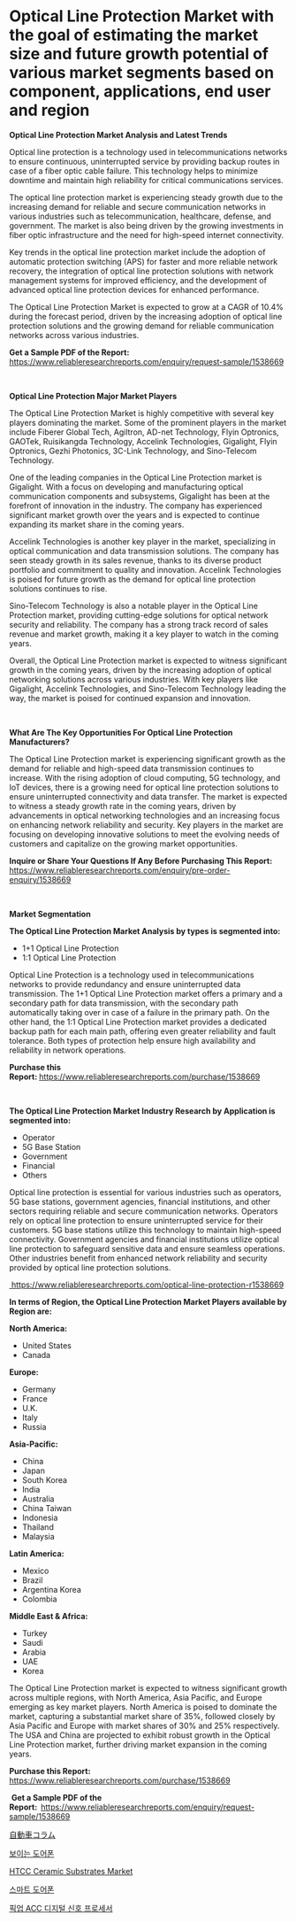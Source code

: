 <p><h1>Optical Line Protection Market with the goal of estimating the market size and future growth potential of various market segments based on component, applications, end user and region</h1></p><p><strong>Optical Line Protection Market Analysis and Latest Trends</strong></p>
<p><p>Optical line protection is a technology used in telecommunications networks to ensure continuous, uninterrupted service by providing backup routes in case of a fiber optic cable failure. This technology helps to minimize downtime and maintain high reliability for critical communications services.</p><p>The optical line protection market is experiencing steady growth due to the increasing demand for reliable and secure communication networks in various industries such as telecommunication, healthcare, defense, and government. The market is also being driven by the growing investments in fiber optic infrastructure and the need for high-speed internet connectivity.</p><p>Key trends in the optical line protection market include the adoption of automatic protection switching (APS) for faster and more reliable network recovery, the integration of optical line protection solutions with network management systems for improved efficiency, and the development of advanced optical line protection devices for enhanced performance.</p><p>The Optical Line Protection Market is expected to grow at a CAGR of 10.4% during the forecast period, driven by the increasing adoption of optical line protection solutions and the growing demand for reliable communication networks across various industries.</p></p>
<p><strong>Get a Sample PDF of the Report:&nbsp;</strong> <a href="https://www.reliableresearchreports.com/enquiry/request-sample/1538669">https://www.reliableresearchreports.com/enquiry/request-sample/1538669</a></p>
<p>&nbsp;</p>
<p><strong>Optical Line Protection Major Market Players</strong></p>
<p><p>The Optical Line Protection Market is highly competitive with several key players dominating the market. Some of the prominent players in the market include Fiberer Global Tech, Agiltron, AD-net Technology, Flyin Optronics, GAOTek, Ruisikangda Technology, Accelink Technologies, Gigalight, Flyin Optronics, Gezhi Photonics, 3C-Link Technology, and Sino-Telecom Technology.</p><p>One of the leading companies in the Optical Line Protection market is Gigalight. With a focus on developing and manufacturing optical communication components and subsystems, Gigalight has been at the forefront of innovation in the industry. The company has experienced significant market growth over the years and is expected to continue expanding its market share in the coming years.</p><p>Accelink Technologies is another key player in the market, specializing in optical communication and data transmission solutions. The company has seen steady growth in its sales revenue, thanks to its diverse product portfolio and commitment to quality and innovation. Accelink Technologies is poised for future growth as the demand for optical line protection solutions continues to rise.</p><p>Sino-Telecom Technology is also a notable player in the Optical Line Protection market, providing cutting-edge solutions for optical network security and reliability. The company has a strong track record of sales revenue and market growth, making it a key player to watch in the coming years.</p><p>Overall, the Optical Line Protection market is expected to witness significant growth in the coming years, driven by the increasing adoption of optical networking solutions across various industries. With key players like Gigalight, Accelink Technologies, and Sino-Telecom Technology leading the way, the market is poised for continued expansion and innovation.</p></p>
<p>&nbsp;</p>
<p><strong>What Are The Key Opportunities For Optical Line Protection Manufacturers?</strong></p>
<p><p>The Optical Line Protection market is experiencing significant growth as the demand for reliable and high-speed data transmission continues to increase. With the rising adoption of cloud computing, 5G technology, and IoT devices, there is a growing need for optical line protection solutions to ensure uninterrupted connectivity and data transfer. The market is expected to witness a steady growth rate in the coming years, driven by advancements in optical networking technologies and an increasing focus on enhancing network reliability and security. Key players in the market are focusing on developing innovative solutions to meet the evolving needs of customers and capitalize on the growing market opportunities.</p></p>
<p><strong>Inquire or Share Your Questions If Any Before Purchasing This Report:</strong> <a href="https://www.reliableresearchreports.com/enquiry/pre-order-enquiry/1538669">https://www.reliableresearchreports.com/enquiry/pre-order-enquiry/1538669</a></p>
<p>&nbsp;</p>
<p><strong>Market Segmentation</strong></p>
<p><strong>The Optical Line Protection Market Analysis by types is segmented into:</strong></p>
<p><ul><li>1+1 Optical Line Protection</li><li>1:1 Optical Line Protection</li></ul></p>
<p><p>Optical Line Protection is a technology used in telecommunications networks to provide redundancy and ensure uninterrupted data transmission. The 1+1 Optical Line Protection market offers a primary and a secondary path for data transmission, with the secondary path automatically taking over in case of a failure in the primary path. On the other hand, the 1:1 Optical Line Protection market provides a dedicated backup path for each main path, offering even greater reliability and fault tolerance. Both types of protection help ensure high availability and reliability in network operations.</p></p>
<p><strong>Purchase this Report:&nbsp;</strong><a href="https://www.reliableresearchreports.com/purchase/1538669">https://www.reliableresearchreports.com/purchase/1538669</a></p>
<p>&nbsp;</p>
<p><strong>The Optical Line Protection Market Industry Research by Application is segmented into:</strong></p>
<p><ul><li>Operator</li><li>5G Base Station</li><li>Government</li><li>Financial</li><li>Others</li></ul></p>
<p><p>Optical line protection is essential for various industries such as operators, 5G base stations, government agencies, financial institutions, and other sectors requiring reliable and secure communication networks. Operators rely on optical line protection to ensure uninterrupted service for their customers. 5G base stations utilize this technology to maintain high-speed connectivity. Government agencies and financial institutions utilize optical line protection to safeguard sensitive data and ensure seamless operations. Other industries benefit from enhanced network reliability and security provided by optical line protection solutions.</p></p>
<p><a href="https://www.reliableresearchreports.com/optical-line-protection-r1538669">&nbsp;https://www.reliableresearchreports.com/optical-line-protection-r1538669</a></p>
<p><strong>In terms of Region, the Optical Line Protection Market Players available by Region are:</strong></p>
<p>
    <p> <strong> North America: </strong>
        <ul>
            <li>United States</li>
            <li>Canada</li>
        </ul>
        </p> 
    <p> <strong> Europe: </strong>
        <ul>
            <li>Germany</li>
            <li>France</li>
            <li>U.K.</li>
            <li>Italy</li>
            <li>Russia</li>
        </ul>
        </p> 
    <p> <strong> Asia-Pacific: </strong>
        <ul>
            <li>China</li>
            <li>Japan</li>
            <li>South Korea</li>
            <li>India</li>
            <li>Australia</li>
            <li>China Taiwan</li>
            <li>Indonesia</li>
            <li>Thailand</li>
            <li>Malaysia</li>
        </ul>
        </p> 
    <p> <strong> Latin America: </strong>
        <ul>
            <li>Mexico</li>
            <li>Brazil</li>
            <li>Argentina Korea</li>
            <li>Colombia</li>
        </ul>
        </p> 
    <p> <strong> Middle East & Africa: </strong>
        <ul>
            <li>Turkey</li>
            <li>Saudi</li>
            <li>Arabia</li>
            <li>UAE</li>
            <li>Korea</li>
        </ul>
    </p>
    </p>
<p><p>The Optical Line Protection market is expected to witness significant growth across multiple regions, with North America, Asia Pacific, and Europe emerging as key market players. North America is poised to dominate the market, capturing a substantial market share of 35%, followed closely by Asia Pacific and Europe with market shares of 30% and 25% respectively. The USA and China are projected to exhibit robust growth in the Optical Line Protection market, further driving market expansion in the coming years.</p></p>
<p><strong>Purchase this Report: </strong><a href="https://www.reliableresearchreports.com/purchase/1538669">https://www.reliableresearchreports.com/purchase/1538669</a></p>
<p>&nbsp;<strong>Get a Sample PDF of the Report:&nbsp;&nbsp;</strong><a href="https://www.reliableresearchreports.com/enquiry/request-sample/1538669">https://www.reliableresearchreports.com/enquiry/request-sample/1538669</a></p>
<p><strong></strong></p>
<p><p><a href="https://github.com/avwofrml53535/Market-Research-Report-List-2/blob/main/5481861151554.md">自動車コラム</a></p><p><a href="https://github.com/tukangkrupk/Market-Research-Report-List-1/blob/main/8958867161478.md">보이는 도어폰</a></p><p><a href="https://github.com/sofayahoo2023/Market-Research-Report-List-5/blob/main/htcc-ceramic-substrates-market.md">HTCC Ceramic Substrates Market</a></p><p><a href="https://github.com/mduzzalmduzzal601/Market-Research-Report-List-1/blob/main/5647166161477.md">스마트 도어폰</a></p><p><a href="https://medium.com/@jaceykeebler/acc-digital-signal-processor-%EC%8B%9C%EC%9E%A5-%EA%B7%9C%EB%AA%A8-%EB%B0%8F-%EC%A0%90%EC%9C%A0%EC%9C%A8-%EB%B6%84%EC%84%9D-%EC%84%B1%EC%9E%A5-%EB%8F%99%ED%96%A5-%EB%B0%8F-%EC%98%88%EC%B8%A1-2024-2031-8c46a7510fc3">픽업 ACC 디지털 신호 프로세서</a></p></p>